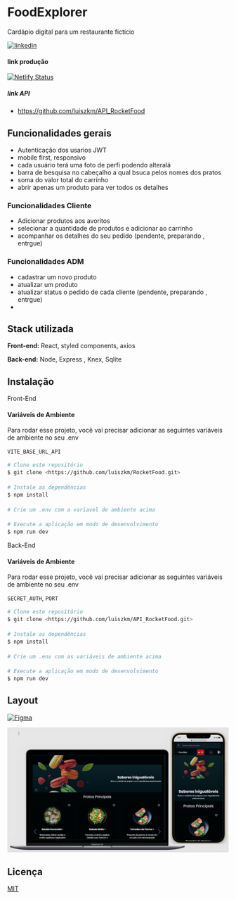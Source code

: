 
# FoodExplorer

Cardápio digital para um restaurante fictício

[![linkedin](https://img.shields.io/badge/linkedin-0A66C2?style=for-the-badge&logo=linkedin&logoColor=white)](https://www.linkedin.com/in/luis-soares-64b0a6227/)

#### link produção

[![Netlify Status](https://api.netlify.com/api/v1/badges/b0cb348a-5c47-48c6-932e-bf3aa50eff69/deploy-status)](https://rocket-food.netlify.app/)

##### link API
- <https://github.com/luiszkm/API_RocketFood>
## Funcionalidades gerais
- Autenticação dos usarios JWT
- mobile first, responsivo
- cada usuário terá uma foto de perfi podendo alteralá
- barra de besquisa no cabeçalho a qual bsuca pelos nomes dos pratos
- soma do valor total do carrinho
- abrir apenas um produto para ver todos os detalhes
### Funcionalidades Cliente
- Adicionar produtos aos avoritos
- selecionar a quantidade de produtos e adicionar ao carrinho
- acompanhar os detalhes do seu pedido (pendente, preparando , entrgue)

### Funcionalidades ADM
- cadastrar um novo produto
- atualizar um produto
- atualizar status o pedido de cada cliente (pendente, preparando , entrgue)
-
## Stack utilizada

**Front-end:** React, styled components, axios 

**Back-end:** Node, Express , Knex, Sqlite


## Instalação
Front-End
#### Variáveis de Ambiente

Para rodar esse projeto, você vai precisar adicionar as seguintes variáveis de ambiente no seu .env

`VITE_BASE_URL_API`

```bash
# Clone este repositório
$ git clone <https://github.com/luiszkm/RocketFood.git>

# Instale as dependências
$ npm install

# Crie um .env com a variavel de ambiente acima

# Execute a aplicação em modo de desenvolvimento
$ npm run dev

```
Back-End

#### Variáveis de Ambiente

Para rodar esse projeto, você vai precisar adicionar as seguintes variáveis de ambiente no seu .env

`SECRET_AUTH`, `PORT`

```bash
# Clone este repositório
$ git clone <https://github.com/luiszkm/API_RocketFood.git>

# Instale as dependências
$ npm install

# Crie um .env com as variáveis de ambiente acima

# Execute a aplicação em modo de desenvolvimento
$ npm run dev

```
## Layout

[![Figma](https://camo.githubusercontent.com/9a8ccd8ae319ddac9934db226e7834d7e1c61a31076e7d7c04ecb5bf352967aa/68747470733a2f2f696d672e736869656c64732e696f2f62616467652f6669676d612d2532334632344531452e7376673f7374796c653d666f722d7468652d6261646765266c6f676f3d6669676d61266c6f676f436f6c6f723d7768697465)](https://www.figma.com/file/GkqG5AUJe3ppcUEHfvOX6z/food-explorer?node-id=0%3A1)

![App Screenshot](./src/assets/preview.png)


## Licença

[MIT](https://choosealicense.com/licenses/mit/)

